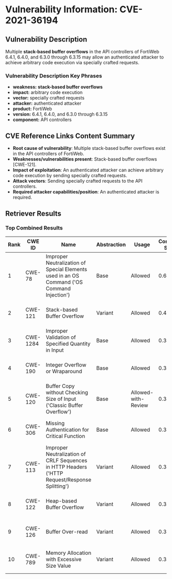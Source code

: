 # Vulnerability Information: CVE-2021-36194

## Vulnerability Description
Multiple **stack-based buffer overflows** in the API controllers of FortiWeb 6.4.1, 6.4.0, and 6.3.0 through 6.3.15 may allow an authenticated attacker to achieve arbitrary code execution via specially crafted requests.

### Vulnerability Description Key Phrases
- **weakness:** **stack-based buffer overflows**
- **impact:** arbitrary code execution
- **vector:** specially crafted requests
- **attacker:** authenticated attacker
- **product:** FortiWeb
- **version:** 6.4.1, 6.4.0, and 6.3.0 through 6.3.15
- **component:** API controllers

## CVE Reference Links Content Summary
- **Root cause of vulnerability**: Multiple stack-based buffer overflows exist in the API controllers of FortiWeb.
- **Weaknesses/vulnerabilities present**: Stack-based buffer overflows [CWE-121].
- **Impact of exploitation**: An authenticated attacker can achieve arbitrary code execution by sending specially crafted requests.
- **Attack vectors**: Sending specially crafted requests to the API controllers.
- **Required attacker capabilities/position**: An authenticated attacker is required.

## Retriever Results

### Top Combined Results

| Rank | CWE ID | Name | Abstraction | Usage | Combined Score | Retrievers | Individual Scores |
|------|--------|------|-------------|-------|---------------|------------|-------------------|
| 1 | CWE-78 | Improper Neutralization of Special Elements used in an OS Command ('OS Command Injection') | Base | Allowed | 0.6302 | dense, sparse, graph | dense: 0.592, sparse: 0.157, graph: 0.684 |
| 2 | CWE-121 | Stack-based Buffer Overflow | Variant | Allowed | 0.4099 | dense, sparse | dense: 0.641, sparse: 0.216 |
| 3 | CWE-1284 | Improper Validation of Specified Quantity in Input | Base | Allowed | 0.3993 | sparse, graph | sparse: 0.178, graph: 0.832 |
| 4 | CWE-190 | Integer Overflow or Wraparound | Base | Allowed | 0.3990 | sparse, graph | sparse: 0.178, graph: 0.832 |
| 5 | CWE-120 | Buffer Copy without Checking Size of Input ('Classic Buffer Overflow') | Base | Allowed-with-Review | 0.3941 | sparse, graph | sparse: 0.186, graph: 0.857 |
| 6 | CWE-306 | Missing Authentication for Critical Function | Base | Allowed | 0.3742 | dense, sparse | dense: 0.575, sparse: 0.151 |
| 7 | CWE-113 | Improper Neutralization of CRLF Sequences in HTTP Headers ('HTTP Request/Response Splitting') | Variant | Allowed | 0.3655 | dense, sparse | dense: 0.600, sparse: 0.168 |
| 8 | CWE-122 | Heap-based Buffer Overflow | Variant | Allowed | 0.3629 | dense, sparse | dense: 0.583, sparse: 0.177 |
| 9 | CWE-126 | Buffer Over-read | Variant | Allowed | 0.3588 | dense, sparse | dense: 0.584, sparse: 0.168 |
| 10 | CWE-789 | Memory Allocation with Excessive Size Value | Variant | Allowed | 0.3205 | sparse, graph | sparse: 0.152, graph: 0.729 |

